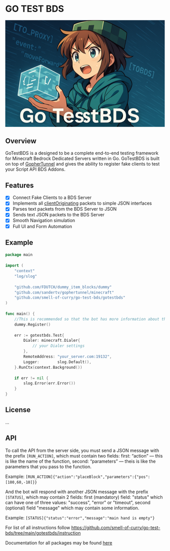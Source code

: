 # GO TEST BDS

![Logo](images/logo.png)

## Overview

GoTestBDS is a designed to be a complete end-to-end testing framework for Minecraft Bedrock Dedicated Servers written in Go. GoTestBDS is built on top of [GopherTunnel](https://github.com/Sandertv/gophertunnel) and gives the ability to register fake clients to test your Script API BDS Addons.

## Features

- [x] Connect Fake Clients to a BDS Server
- [x] Implements all [clientOriginating](https://github.com/Sandertv/gophertunnel/blob/master/minecraft/protocol/packet/pool.go#L279) packets to simple JSON interfaces
- [x] Parses text packets from the BDS Server to JSON
- [x] Sends text JSON packets to the BDS Server
- [x] Smooth Navigation simulation
- [x] Full UI and Form Automation

## Example
```go
package main

import (
	"context"
	"log/slog"

	"github.com/FDUTCH/dummy_item_blocks/dummy"
	"github.com/sandertv/gophertunnel/minecraft"
	"github.com/smell-of-curry/go-test-bds/gotestbds"
)

func main() {
	//This is recommended so that the bot has more information about the blocks, making its actions more accurate.
	dummy.Register()

	err := gotestbds.Test{
		Dialer: minecraft.Dialer{
			// your Dialer settings
		},
		RemoteAddress: "your_server.com:19132",
		Logger:        slog.Default(),
	}.RunCtx(context.Background())
	
	if err != nil {
		slog.Error(err.Error())
	}
}
```

## License

...

## API

To call the API from the server side, you must send a JSON message with the prefix `[RUN_ACTION]`, which must contain two fields:
first: “action” — this is like the name of the function,
second: “parameters” — theis is like the parameters that you pass to the function.

Example: `[RUN_ACTION]{"action":"placeBlock","parameters":{"pos":[100,60,-10]}}`

And the bot will respond with another JSON message with the prefix ```[STATUS]```, which may contain 2 fields:
first (mandatory) field: "status" which can have one of three values: "success", "error" or "timeout",
second (optional) field "message" which may contain some information.

Example: ```[STATUS]{"status":"error","message":"main hand is empty"}```

For list of all instructions follow https://github.com/smell-of-curry/go-test-bds/tree/main/gotestbds/instruction

Documentation for all packages may be found [here](https://pkg.go.dev/github.com/smell-of-curry/go-test-bds/gotestbds) 

